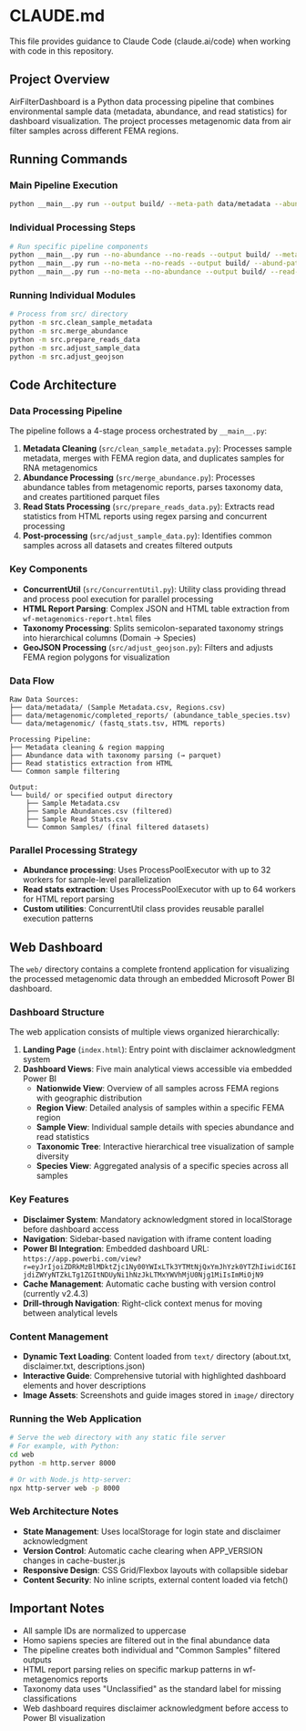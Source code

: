 # CLAUDE.md

This file provides guidance to Claude Code (claude.ai/code) when working with code in this repository.

## Project Overview

AirFilterDashboard is a Python data processing pipeline that combines environmental sample data (metadata, abundance, and read statistics) for dashboard visualization. The project processes metagenomic data from air filter samples across different FEMA regions.

## Running Commands

### Main Pipeline Execution
```bash
python __main__.py run --output build/ --meta-path data/metadata --abund-path data/metagenomic/completed_reports --read-path data/metagenomic
```

### Individual Processing Steps
```bash
# Run specific pipeline components
python __main__.py run --no-abundance --no-reads --output build/ --meta-path data/metadata
python __main__.py run --no-meta --no-reads --output build/ --abund-path data/metagenomic/completed_reports
python __main__.py run --no-meta --no-abundance --output build/ --read-path data/metagenomic
```

### Running Individual Modules
```bash
# Process from src/ directory
python -m src.clean_sample_metadata
python -m src.merge_abundance
python -m src.prepare_reads_data
python -m src.adjust_sample_data
python -m src.adjust_geojson
```

## Code Architecture

### Data Processing Pipeline
The pipeline follows a 4-stage process orchestrated by `__main__.py`:

1. **Metadata Cleaning** (`src/clean_sample_metadata.py`): Processes sample metadata, merges with FEMA region data, and duplicates samples for RNA metagenomics
2. **Abundance Processing** (`src/merge_abundance.py`): Processes abundance tables from metagenomic reports, parses taxonomy data, and creates partitioned parquet files
3. **Read Stats Processing** (`src/prepare_reads_data.py`): Extracts read statistics from HTML reports using regex parsing and concurrent processing
4. **Post-processing** (`src/adjust_sample_data.py`): Identifies common samples across all datasets and creates filtered outputs

### Key Components

- **ConcurrentUtil** (`src/ConcurrentUtil.py`): Utility class providing thread and process pool execution for parallel processing
- **HTML Report Parsing**: Complex JSON and HTML table extraction from `wf-metagenomics-report.html` files
- **Taxonomy Processing**: Splits semicolon-separated taxonomy strings into hierarchical columns (Domain → Species)
- **GeoJSON Processing** (`src/adjust_geojson.py`): Filters and adjusts FEMA region polygons for visualization

### Data Flow
```
Raw Data Sources:
├── data/metadata/ (Sample Metadata.csv, Regions.csv)
├── data/metagenomic/completed_reports/ (abundance_table_species.tsv)
└── data/metagenomic/ (fastq_stats.tsv, HTML reports)

Processing Pipeline:
├── Metadata cleaning & region mapping
├── Abundance data with taxonomy parsing (→ parquet)
├── Read statistics extraction from HTML
└── Common sample filtering

Output:
└── build/ or specified output directory
    ├── Sample Metadata.csv
    ├── Sample Abundances.csv (filtered)
    ├── Sample Read Stats.csv
    └── Common Samples/ (final filtered datasets)
```

### Parallel Processing Strategy
- **Abundance processing**: Uses ProcessPoolExecutor with up to 32 workers for sample-level parallelization
- **Read stats extraction**: Uses ProcessPoolExecutor with up to 64 workers for HTML report parsing
- **Custom utilities**: ConcurrentUtil class provides reusable parallel execution patterns

## Web Dashboard

The `web/` directory contains a complete frontend application for visualizing the processed metagenomic data through an embedded Microsoft Power BI dashboard.

### Dashboard Structure

The web application consists of multiple views organized hierarchically:

1. **Landing Page** (`index.html`): Entry point with disclaimer acknowledgment system
2. **Dashboard Views**: Five main analytical views accessible via embedded Power BI
   - **Nationwide View**: Overview of all samples across FEMA regions with geographic distribution
   - **Region View**: Detailed analysis of samples within a specific FEMA region
   - **Sample View**: Individual sample details with species abundance and read statistics
   - **Taxonomic Tree**: Interactive hierarchical tree visualization of sample diversity
   - **Species View**: Aggregated analysis of a specific species across all samples

### Key Features

- **Disclaimer System**: Mandatory acknowledgment stored in localStorage before dashboard access
- **Navigation**: Sidebar-based navigation with iframe content loading
- **Power BI Integration**: Embedded dashboard URL: `https://app.powerbi.com/view?r=eyJrIjoiZDRkMzBlMDktZjc1Ny00YWIxLTk3YTMtNjQxYmJhYzk0YTZhIiwidCI6IjdiZWYyNTZkLTg1ZGItNDUyNi1hNzJkLTMxYWVhMjU0Njg1MiIsImMiOjN9`
- **Cache Management**: Automatic cache busting with version control (currently v2.4.3)
- **Drill-through Navigation**: Right-click context menus for moving between analytical levels

### Content Management

- **Dynamic Text Loading**: Content loaded from `text/` directory (about.txt, disclaimer.txt, descriptions.json)
- **Interactive Guide**: Comprehensive tutorial with highlighted dashboard elements and hover descriptions
- **Image Assets**: Screenshots and guide images stored in `image/` directory

### Running the Web Application

```bash
# Serve the web directory with any static file server
# For example, with Python:
cd web
python -m http.server 8000

# Or with Node.js http-server:
npx http-server web -p 8000
```

### Web Architecture Notes

- **State Management**: Uses localStorage for login state and disclaimer acknowledgment
- **Version Control**: Automatic cache clearing when APP_VERSION changes in cache-buster.js
- **Responsive Design**: CSS Grid/Flexbox layouts with collapsible sidebar
- **Content Security**: No inline scripts, external content loaded via fetch()

## Important Notes

- All sample IDs are normalized to uppercase
- Homo sapiens species are filtered out in the final abundance data
- The pipeline creates both individual and "Common Samples" filtered outputs
- HTML report parsing relies on specific markup patterns in wf-metagenomics reports
- Taxonomy data uses "Unclassified" as the standard label for missing classifications
- Web dashboard requires disclaimer acknowledgment before access to Power BI visualization